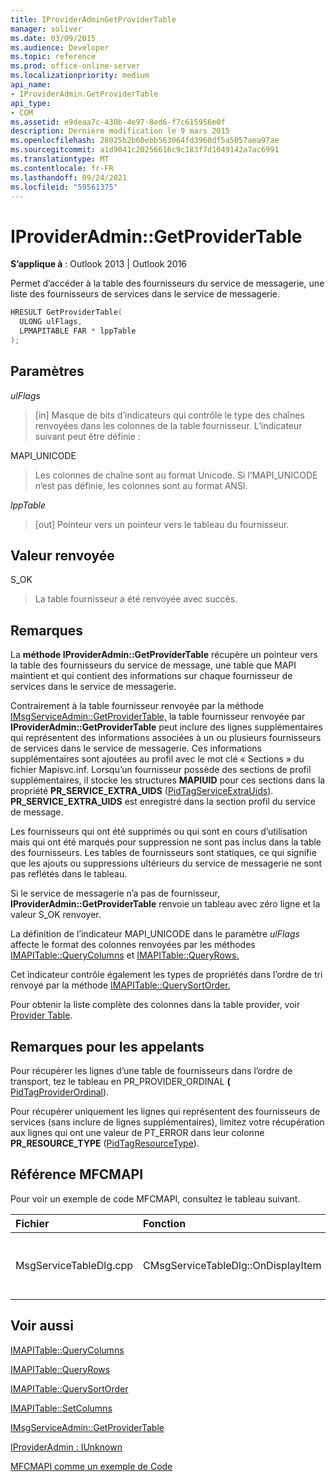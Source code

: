```yaml
---
title: IProviderAdminGetProviderTable
manager: soliver
ms.date: 03/09/2015
ms.audience: Developer
ms.topic: reference
ms.prod: office-online-server
ms.localizationpriority: medium
api_name:
- IProviderAdmin.GetProviderTable
api_type:
- COM
ms.assetid: e9deaa7c-430b-4e97-8ed6-f7c615956e0f
description: Dernière modification le 9 mars 2015
ms.openlocfilehash: 28025b2b60ebb563064fd3960df5a5057aea97ae
ms.sourcegitcommit: a1d9041c20256616c9c183f7d1049142a7ac6991
ms.translationtype: MT
ms.contentlocale: fr-FR
ms.lasthandoff: 09/24/2021
ms.locfileid: "59561375"
---
```

# <a name="iprovideradmingetprovidertable"></a>IProviderAdmin::GetProviderTable

  
  
**S’applique à** : Outlook 2013 | Outlook 2016 
  
Permet d’accéder à la table des fournisseurs du service de messagerie, une liste des fournisseurs de services dans le service de messagerie.
  
```cpp
HRESULT GetProviderTable(
  ULONG ulFlags,
  LPMAPITABLE FAR * lppTable
);
```

## <a name="parameters"></a>Paramètres

 _ulFlags_
  
> [in] Masque de bits d’indicateurs qui contrôle le type des chaînes renvoyées dans les colonnes de la table fournisseur. L’indicateur suivant peut être définie :
    
MAPI_UNICODE 
  
> Les colonnes de chaîne sont au format Unicode. Si l’MAPI_UNICODE n’est pas définie, les colonnes sont au format ANSI.
    
 _lppTable_
  
> [out] Pointeur vers un pointeur vers le tableau du fournisseur.
    
## <a name="return-value"></a>Valeur renvoyée

S_OK 
  
> La table fournisseur a été renvoyée avec succès.
    
## <a name="remarks"></a>Remarques

La **méthode IProviderAdmin::GetProviderTable** récupère un pointeur vers la table des fournisseurs du service de message, une table que MAPI maintient et qui contient des informations sur chaque fournisseur de services dans le service de messagerie. 
  
Contrairement à la table fournisseur renvoyée par la méthode [IMsgServiceAdmin::GetProviderTable,](imsgserviceadmin-getprovidertable.md) la table fournisseur renvoyée par **IProviderAdmin::GetProviderTable** peut inclure des lignes supplémentaires qui représentent des informations associées à un ou plusieurs fournisseurs de services dans le service de messagerie. Ces informations supplémentaires sont ajoutées au profil avec le mot clé « Sections » du fichier Mapisvc.inf. Lorsqu’un fournisseur possède des sections de profil supplémentaires, il stocke les structures **MAPIUID** pour ces sections dans la propriété **PR_SERVICE_EXTRA_UIDS** ([PidTagServiceExtraUids](pidtagserviceextrauids-canonical-property.md)). **PR_SERVICE_EXTRA_UIDS** est enregistré dans la section profil du service de message. 
  
Les fournisseurs qui ont été supprimés ou qui sont en cours d’utilisation mais qui ont été marqués pour suppression ne sont pas inclus dans la table des fournisseurs. Les tables de fournisseurs sont statiques, ce qui signifie que les ajouts ou suppressions ultérieurs du service de messagerie ne sont pas reflétés dans le tableau. 
  
Si le service de messagerie n’a pas de fournisseur, **IProviderAdmin::GetProviderTable** renvoie un tableau avec zéro ligne et la valeur S_OK renvoyer. 
  
La définition de l’indicateur MAPI_UNICODE dans le paramètre _ulFlags_ affecte le format des colonnes renvoyées par les méthodes [IMAPITable::QueryColumns](imapitable-querycolumns.md) et [IMAPITable::QueryRows.](imapitable-queryrows.md) 
  
Cet indicateur contrôle également les types de propriétés dans l’ordre de tri renvoyé par la méthode [IMAPITable::QuerySortOrder.](imapitable-querysortorder.md) 
  
Pour obtenir la liste complète des colonnes dans la table provider, voir [Provider Table](provider-tables.md). 
  
## <a name="notes-to-callers"></a>Remarques pour les appelants

Pour récupérer les lignes d’une table de fournisseurs dans l’ordre de transport, tez le tableau en PR_PROVIDER_ORDINAL **(** [PidTagProviderOrdinal](pidtagproviderordinal-canonical-property.md)). 
  
Pour récupérer uniquement les lignes qui représentent des fournisseurs de services (sans inclure de lignes supplémentaires), limitez votre récupération aux lignes qui ont une valeur de PT_ERROR dans leur colonne **PR_RESOURCE_TYPE** ([PidTagResourceType](pidtagresourcetype-canonical-property.md)).
  
## <a name="mfcmapi-reference"></a>Référence MFCMAPI

Pour voir un exemple de code MFCMAPI, consultez le tableau suivant.
  
|**Fichier**|**Fonction**|**Commentaire**|
|:-----|:-----|:-----|
| MsgServiceTableDlg.cpp  <br/> |CMsgServiceTableDlg::OnDisplayItem  <br/> |MFCMAPI utilise la méthode **IProviderAdmin::GetProviderTable** pour obtenir la table des fournisseurs à restituer dans une nouvelle boîte de dialogue.  <br/> |
   
## <a name="see-also"></a>Voir aussi



[IMAPITable::QueryColumns](imapitable-querycolumns.md)
  
[IMAPITable::QueryRows](imapitable-queryrows.md)
  
[IMAPITable::QuerySortOrder](imapitable-querysortorder.md)
  
[IMAPITable::SetColumns](imapitable-setcolumns.md)
  
[IMsgServiceAdmin::GetProviderTable](imsgserviceadmin-getprovidertable.md)
  
[IProviderAdmin : IUnknown](iprovideradminiunknown.md)


[MFCMAPI comme un exemple de Code](mfcmapi-as-a-code-sample.md)

